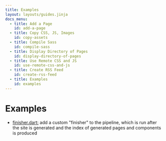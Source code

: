 ```yaml
---
title: Examples
layout: layouts/guides.jinja
docs_menu:
  - title: Add a Page
    id: add-a-page
  - title: Copy CSS, JS, Images
    id: copy-assets
  - title: Compile Sass
    id: compile-sass
  - title: Display Directory of Pages
    id: display-directory-of-pages
  - title: Use Remote CSS and JS
    id: use-remote-css-and-js
  - title: Create RSS Feed
    id: create-rss-feed
  - title: Examples
    id: examples
---
```


# Examples

- [finisher.dart:](https://github.com/Flutter-Bounty-Hunters/static_shock/tree/main/example/finisher/bin/finisher.dart) add a custom "finisher" to the pipeline, which is run after the site is generated and the index of generated pages and components is produced
